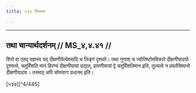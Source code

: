 ```yaml
---
title: १३३ टिप्पन्यः

---
```


[^4/439]: Tait.Br. 1.5.11.2

[^4/440]: Tait.Br. 1.5.11.3

[^4/441]: E2: 5,105; E6: 2,65

[^4/442]: E6 om. jyotayater vā

[^4/443]: E2: dyotyante

[^4/444]: E2: stutyam

____________________________________________


## तथा चान्यार्थदर्शनम् // MS_४,४.४१ //

शिरो वा एतद् यज्ञस्य यद् दीक्षणीयेत्येवमादि च लिङ्गं दृश्यते। तथा गुणाश् च ज्योतिष्टोमविकारे दीक्षणीयादयो दृश्यन्ते, चतुर्विंशति मानं हिरण्यं दीक्षणीयायां दद्यात्, प्रापणीयायां द्वे चतुर्विंशतिमान इति, तुल्यत्वे न प्रवर्तयिष्यन्ते दीक्षणीयादयः। तस्माद् अपि सोमयागः प्रधानम् इति।



[५३७][^4/445]
